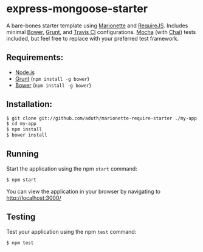 # express-mongoose-starter

A bare-bones starter template using [Marionette](http://marionettejs.com/) and [RequireJS](http://requirejs.org/). Includes minimal [Bower](http://bower.io/), [Grunt](http://gruntjs.com/), and [Travis CI](http://about.travis-ci.org/) configurations. [Mocha](http://visionmedia.github.io/mocha/) (with [Chai](http://chaijs.com/)) tests included, but feel free to replace with your preferred test framework.

## Requirements:

* [Node.js](http://nodejs.org/download/)
* [Grunt](http://gruntjs.com/) (`npm install -g bower`)
* [Bower](http://bower.io/) (`npm install -g bower`)

## Installation:

```bash
$ git clone git://github.com/aduth/marionette-require-starter ./my-app
$ cd my-app
$ npm install
$ bower install
```

## Running

Start the application using the npm `start` command:

```bash
$ npm start
```

You can view the application in your browser by navigating to [http://localhost:3000/](http://localhost:3000/)

## Testing

Test your application using the npm `test` command:

```bash
$ npm test
```
